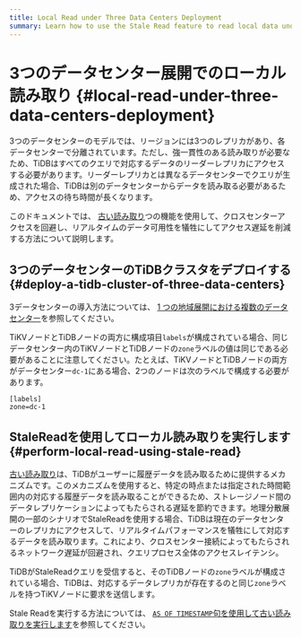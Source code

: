 ```yaml
---
title: Local Read under Three Data Centers Deployment
summary: Learn how to use the Stale Read feature to read local data under three DCs deployment and thus reduce cross-center requests.
---
```


# 3つのデータセンター展開でのローカル読み取り {#local-read-under-three-data-centers-deployment}

3つのデータセンターのモデルでは、リージョンには3つのレプリカがあり、各データセンターで分離されています。ただし、強一貫性のある読み取りが必要なため、TiDBはすべてのクエリで対応するデータのリーダーレプリカにアクセスする必要があります。リーダーレプリカとは異なるデータセンターでクエリが生成された場合、TiDBは別のデータセンターからデータを読み取る必要があるため、アクセスの待ち時間が長くなります。

このドキュメントでは、 [古い読み取り](/stale-read.md)つの機能を使用して、クロスセンターアクセスを回避し、リアルタイムのデータ可用性を犠牲にしてアクセス遅延を削減する方法について説明します。

## 3つのデータセンターのTiDBクラスタをデプロイする {#deploy-a-tidb-cluster-of-three-data-centers}

3データセンターの導入方法については、 [1 つの地域展開における複数のデータセンター](/multi-data-centers-in-one-city-deployment.md)を参照してください。

TiKVノードとTiDBノードの両方に構成項目`labels`が構成されている場合、同じデータセンター内のTiKVノードとTiDBノードの`zone`ラベルの値は同じである必要があることに注意してください。たとえば、TiKVノードとTiDBノードの両方がデータセンター`dc-1`にある場合、2つのノードは次のラベルで構成する必要があります。

```
[labels]
zone=dc-1
```

## StaleReadを使用してローカル読み取りを実行します {#perform-local-read-using-stale-read}

[古い読み取り](/stale-read.md)は、TiDBがユーザーに履歴データを読み取るために提供するメカニズムです。このメカニズムを使用すると、特定の時点または指定された時間範囲内の対応する履歴データを読み取ることができるため、ストレージノード間のデータレプリケーションによってもたらされる遅延を節約できます。地理分散展開の一部のシナリオでStaleReadを使用する場合、TiDBは現在のデータセンターのレプリカにアクセスして、リアルタイムパフォーマンスを犠牲にして対応するデータを読み取ります。これにより、クロスセンター接続によってもたらされるネットワーク遅延が回避され、クエリプロセス全体のアクセスレイテンシ。

TiDBがStaleReadクエリを受信すると、そのTiDBノードの`zone`ラベルが構成されている場合、TiDBは、対応するデータレプリカが存在するのと同じ`zone`ラベルを持つTiKVノードに要求を送信します。

Stale Readを実行する方法については、 [`AS OF TIMESTAMP`句を使用して古い読み取りを実行します](/as-of-timestamp.md)を参照してください。
